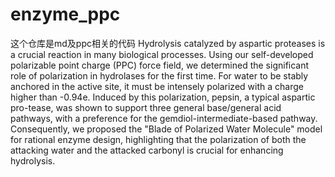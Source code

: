 # enzyme_ppc
这个仓库是md及ppc相关的代码
Hydrolysis catalyzed by aspartic proteases is a crucial reaction in many biological processes.  Using our self-developed polarizable point charge (PPC) force field, we determined the significant role of polarization in hydrolases for the first time. For water to be stably anchored in the active site, it must be intensely polarized with a charge higher than -0.94e. Induced by this polarization, pepsin, a typical aspartic pro-tease, was shown to support three general base/general acid pathways, with a preference for the gemdiol-intermediate-based pathway. Consequently, we proposed the "Blade of Polarized Water Molecule" model for rational enzyme design, highlighting that the polarization of both the attacking water and the attacked carbonyl is crucial for enhancing hydrolysis.
